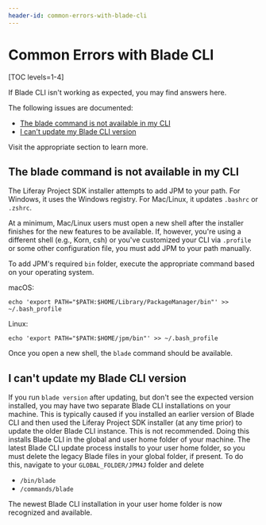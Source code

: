 ```yaml
---
header-id: common-errors-with-blade-cli
---
```


# Common Errors with Blade CLI

[TOC levels=1-4]

If Blade CLI isn't working as expected, you may find answers here.

The following issues are documented:

- [The blade command is not available in my CLI](#the-blade-command-is-not-available-in-my-cli)
- [I can't update my Blade CLI version](#i-cant-update-my-blade-cli-version)

Visit the appropriate section to learn more.

## The blade command is not available in my CLI

The Liferay Project SDK installer attempts to add JPM to your path. For Windows,
it uses the Windows registry. For Mac/Linux, it updates `.bashrc` or `.zshrc`. 

At a minimum, Mac/Linux users must open a new shell after the installer finishes
for the new features to be available. If, however, you're using a different
shell (e.g., Korn, csh) or you've customized your CLI via `.profile` or
some other configuration file, you must add JPM to your path manually. 

To add JPM's required `bin` folder, execute the appropriate command based on
your operating system.

macOS:

    echo 'export PATH="$PATH:$HOME/Library/PackageManager/bin"' >> ~/.bash_profile

Linux:

    echo 'export PATH="$PATH:$HOME/jpm/bin"' >> ~/.bash_profile

Once you open a new shell, the `blade` command should be available.

## I can't update my Blade CLI version

If you run `blade version` after updating, but don't see the expected version
installed, you may have two separate Blade CLI installations on your machine.
This is typically caused if you installed an earlier version of Blade CLI and
then used the Liferay Project SDK installer (at any time prior) to update the
older Blade CLI instance. This is not recommended. Doing this installs Blade CLI
in the global and user home folder of your machine. The latest Blade CLI update
process installs to your user home folder, so you must delete the legacy Blade
files in your global folder, if present. To do this, navigate to your
`GLOBAL_FOLDER/JPM4J` folder and delete

- `/bin/blade`
- `/commands/blade`

The newest Blade CLI installation in your user home folder is now recognized and
available.
